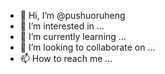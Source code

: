 - 👋 Hi, I’m @pushuoruheng
- 👀 I’m interested in ...
- 🌱 I’m currently learning ...
- 💞️ I’m looking to collaborate on ...
- 📫 How to reach me ...

<!---
pushuoruheng/pushuoruheng is a ✨ special ✨ repository because its `README.md` (this file) appears on your GitHub profile.
You can click the Preview link to take a look at your changes.
--->
